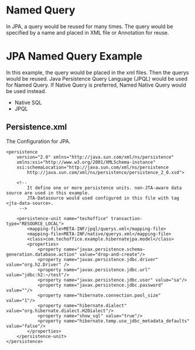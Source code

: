 # Named Query
In JPA, a query would be reused for many times. The query would be specified by a name and placed in XML file or Annotation for reuse. 

# JPA Named Query Example
In this example, the query would be placed in the xml files. Then the querys would be reused. Java Persistence Query Language (JPQL) would be used for Named Query. If Native Query is preferred, Named Native Query would be used instead. 

* Native SQL
* JPQL

## Persistence.xml

The Configuration for JPA. 
```
<persistence
	version="2.0" xmlns="http://java.sun.com/xml/ns/persistence" 
	xmlns:xsi="http://www.w3.org/2001/XMLSchema-instance"
	xsi:schemaLocation="http://java.sun.com/xml/ns/persistence 
		http://java.sun.com/xml/ns/persistence/persistence_2_0.xsd">
	
	<!-- 
		It define one or more persistence units. non-JTA-aware data source are used in this example.
		JTA-Datasource would used configured in this file with tag <jta-data-source>.
	 -->
	 
	<persistence-unit name="techoffice" transaction-type="RESOURCE_LOCAL">
		<mapping-file>META-INF/jpql/querys.xml</mapping-file>
		<mapping-file>META-INF/native/querys.xml</mapping-file>		
		<class>com.techoffice.example.hibernatejpa.model</class>
		<properties>
	        <property name="javax.persistence.schema-generation.database.action" value="drop-and-create"/>
			<property name="javax.persistence.jdbc.driver" value="org.h2.Driver" />
			<property name="javax.persistence.jdbc.url" value="jdbc:h2:~/test"/>
			<property name="javax.persistence.jdbc.user" value="sa"/>
			<property name="javax.persistence.jdbc.password" value=""/>
			<property name="hibernate.connection.pool_size" value="1"/>
			<property name="hibernate.dialect" value="org.hibernate.dialect.H2Dialect"/>
			<property name="show_sql" value="true"/>
			<property name="hibernate.temp.use_jdbc_metadata_defaults" value="false"/>
		</properties>
	</persistence-unit>
</persistence>
```
